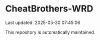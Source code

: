 # CheatBrothers-WRD

Last updated: 2025-05-30 07:45:06

This repository is automatically maintained.
